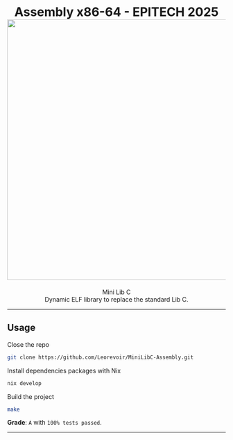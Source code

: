 <h1 align="center">
  Assembly x86-64 - EPITECH 2025<br>
  <img src="https://raw.githubusercontent.com/catppuccin/catppuccin/main/assets/palette/macchiato.png" width="600px"/>
  <br>
</h1>

<p align="center">
  Mini Lib C<br>
    Dynamic ELF library to replace the standard Lib C.
</p>

---

## Usage

Close the repo

```bash
git clone https://github.com/Leorevoir/MiniLibC-Assembly.git
```

Install dependencies packages with Nix

```nix
nix develop
```

Build the project

```bash
make
```

**Grade**: `A` with `100% tests passed`.

---
